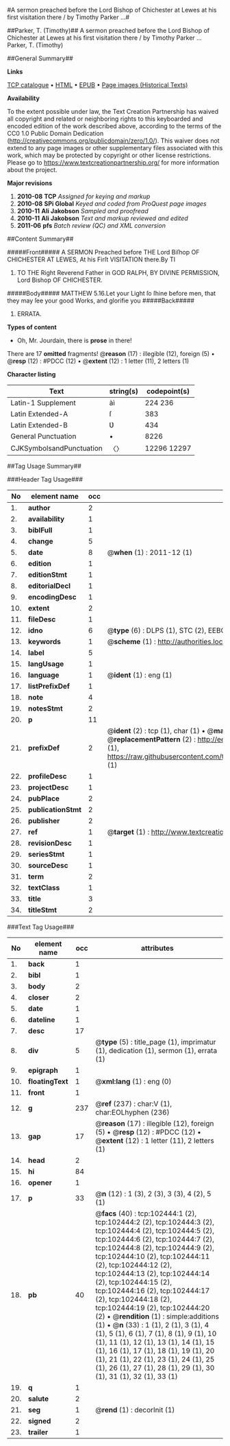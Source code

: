 #A sermon preached before the Lord Bishop of Chichester at Lewes at his first visitation there / by Timothy Parker ...#

##Parker, T. (Timothy)##
A sermon preached before the Lord Bishop of Chichester at Lewes at his first visitation there / by Timothy Parker ...
Parker, T. (Timothy)

##General Summary##

**Links**

[TCP catalogue](http://www.ota.ox.ac.uk/tcp/)  • 
[HTML](http://tei.it.ox.ac.uk/tcp/Texts-HTML/free/A56/A56403.html)  • 
[EPUB](http://tei.it.ox.ac.uk/tcp/Texts-EPUB/free/A56/A56403.epub) • 
[Page images (Historical Texts)](https://historicaltexts.jisc.ac.uk/eebo-14508465e)

**Availability**

To the extent possible under law, the Text Creation Partnership has waived all copyright and related or neighboring rights to this keyboarded and encoded edition of the work described above, according to the terms of the CC0 1.0 Public Domain Dedication (http://creativecommons.org/publicdomain/zero/1.0/). This waiver does not extend to any page images or other supplementary files associated with this work, which may be protected by copyright or other license restrictions. Please go to https://www.textcreationpartnership.org/ for more information about the project.

**Major revisions**

1. __2010-08__ __TCP__ *Assigned for keying and markup*
1. __2010-08__ __SPi Global__ *Keyed and coded from ProQuest page images*
1. __2010-11__ __Ali Jakobson__ *Sampled and proofread*
1. __2010-11__ __Ali Jakobson__ *Text and markup reviewed and edited*
1. __2011-06__ __pfs__ *Batch review (QC) and XML conversion*

##Content Summary##

#####Front#####
A SERMON Preached before THE Lord Biſhop OF CHICHESTER AT LEWES, At his Firſt VISITATION there.By TI
1. TO THE Right Reverend Father in GOD RALPH, BY DIVINE PERMISSION, Lord Bishop OF CHICHESTER.

#####Body#####
MATTHEW 5.16.Let your Light ſo ſhine before men, that they may ſee your good Works, and glorifie you
#####Back#####

1. ERRATA.

**Types of content**

  * Oh, Mr. Jourdain, there is **prose** in there!

There are 17 **omitted** fragments! 
 @__reason__ (17) : illegible (12), foreign (5)  •  @__resp__ (12) : #PDCC (12)  •  @__extent__ (12) : 1 letter (11), 2 letters (1)

**Character listing**


|Text|string(s)|codepoint(s)|
|---|---|---|
|Latin-1 Supplement|àì|224 236|
|Latin Extended-A|ſ|383|
|Latin Extended-B|Ʋ|434|
|General Punctuation|•|8226|
|CJKSymbolsandPunctuation|〈〉|12296 12297|

##Tag Usage Summary##

###Header Tag Usage###

|No|element name|occ|attributes|
|---|---|---|---|
|1.|__author__|2||
|2.|__availability__|1||
|3.|__biblFull__|1||
|4.|__change__|5||
|5.|__date__|8| @__when__ (1) : 2011-12 (1)|
|6.|__edition__|1||
|7.|__editionStmt__|1||
|8.|__editorialDecl__|1||
|9.|__encodingDesc__|1||
|10.|__extent__|2||
|11.|__fileDesc__|1||
|12.|__idno__|6| @__type__ (6) : DLPS (1), STC (2), EEBO-CITATION (1), OCLC (1), VID (1)|
|13.|__keywords__|1| @__scheme__ (1) : http://authorities.loc.gov/ (1)|
|14.|__label__|5||
|15.|__langUsage__|1||
|16.|__language__|1| @__ident__ (1) : eng (1)|
|17.|__listPrefixDef__|1||
|18.|__note__|4||
|19.|__notesStmt__|2||
|20.|__p__|11||
|21.|__prefixDef__|2| @__ident__ (2) : tcp (1), char (1)  •  @__matchPattern__ (2) : ([0-9\-]+):([0-9IVX]+) (1), (.+) (1)  •  @__replacementPattern__ (2) : http://eebo.chadwyck.com/downloadtiff?vid=$1&page=$2 (1), https://raw.githubusercontent.com/textcreationpartnership/Texts/master/tcpchars.xml#$1 (1)|
|22.|__profileDesc__|1||
|23.|__projectDesc__|1||
|24.|__pubPlace__|2||
|25.|__publicationStmt__|2||
|26.|__publisher__|2||
|27.|__ref__|1| @__target__ (1) : http://www.textcreationpartnership.org/docs/. (1)|
|28.|__revisionDesc__|1||
|29.|__seriesStmt__|1||
|30.|__sourceDesc__|1||
|31.|__term__|2||
|32.|__textClass__|1||
|33.|__title__|3||
|34.|__titleStmt__|2||


###Text Tag Usage###

|No|element name|occ|attributes|
|---|---|---|---|
|1.|__back__|1||
|2.|__bibl__|1||
|3.|__body__|2||
|4.|__closer__|2||
|5.|__date__|1||
|6.|__dateline__|1||
|7.|__desc__|17||
|8.|__div__|5| @__type__ (5) : title_page (1), imprimatur (1), dedication (1), sermon (1), errata (1)|
|9.|__epigraph__|1||
|10.|__floatingText__|1| @__xml:lang__ (1) : eng (0)|
|11.|__front__|1||
|12.|__g__|237| @__ref__ (237) : char:V (1), char:EOLhyphen (236)|
|13.|__gap__|17| @__reason__ (17) : illegible (12), foreign (5)  •  @__resp__ (12) : #PDCC (12)  •  @__extent__ (12) : 1 letter (11), 2 letters (1)|
|14.|__head__|2||
|15.|__hi__|84||
|16.|__opener__|1||
|17.|__p__|33| @__n__ (12) : 1 (3), 2 (3), 3 (3), 4 (2), 5 (1)|
|18.|__pb__|40| @__facs__ (40) : tcp:102444:1 (2), tcp:102444:2 (2), tcp:102444:3 (2), tcp:102444:4 (2), tcp:102444:5 (2), tcp:102444:6 (2), tcp:102444:7 (2), tcp:102444:8 (2), tcp:102444:9 (2), tcp:102444:10 (2), tcp:102444:11 (2), tcp:102444:12 (2), tcp:102444:13 (2), tcp:102444:14 (2), tcp:102444:15 (2), tcp:102444:16 (2), tcp:102444:17 (2), tcp:102444:18 (2), tcp:102444:19 (2), tcp:102444:20 (2)  •  @__rendition__ (1) : simple:additions (1)  •  @__n__ (33) : 1 (1), 2 (1), 3 (1), 4 (1), 5 (1), 6 (1), 7 (1), 8 (1), 9 (1), 10 (1), 11 (1), 12 (1), 13 (1), 14 (1), 15 (1), 16 (1), 17 (1), 18 (1), 19 (1), 20 (1), 21 (1), 22 (1), 23 (1), 24 (1), 25 (1), 26 (1), 27 (1), 28 (1), 29 (1), 30 (1), 31 (1), 32 (1), 33 (1)|
|19.|__q__|1||
|20.|__salute__|2||
|21.|__seg__|1| @__rend__ (1) : decorInit (1)|
|22.|__signed__|2||
|23.|__trailer__|1||
